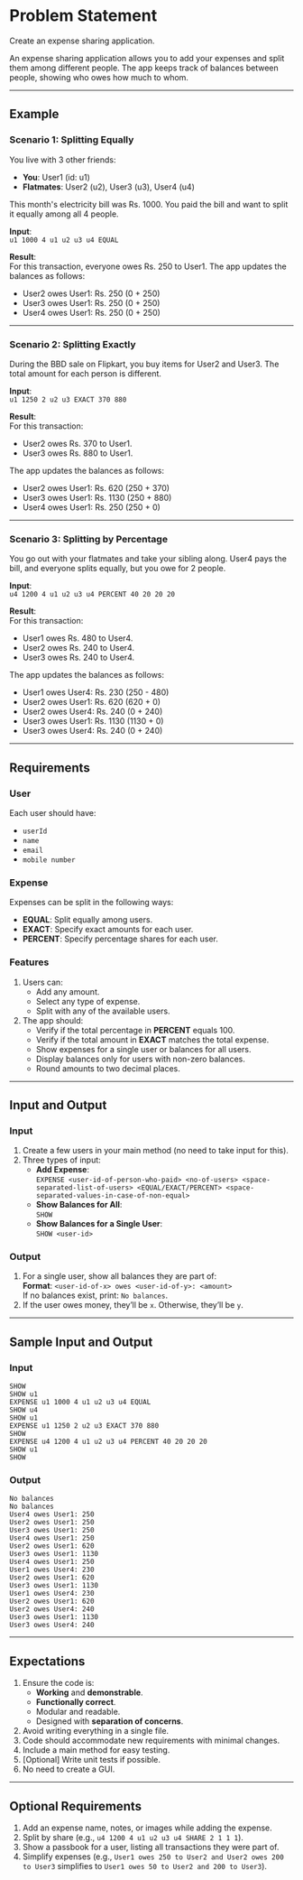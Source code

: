 # Problem Statement

Create an expense sharing application.

An expense sharing application allows you to add your expenses and split them among different people. The app keeps track of balances between people, showing who owes how much to whom.

---

## Example

### Scenario 1: Splitting Equally
You live with 3 other friends:
- **You**: User1 (id: u1)
- **Flatmates**: User2 (u2), User3 (u3), User4 (u4)

This month's electricity bill was Rs. 1000. You paid the bill and want to split it equally among all 4 people.

**Input**:  
`u1 1000 4 u1 u2 u3 u4 EQUAL`

**Result**:  
For this transaction, everyone owes Rs. 250 to User1. The app updates the balances as follows:
- User2 owes User1: Rs. 250 (0 + 250)
- User3 owes User1: Rs. 250 (0 + 250)
- User4 owes User1: Rs. 250 (0 + 250)

---

### Scenario 2: Splitting Exactly
During the BBD sale on Flipkart, you buy items for User2 and User3. The total amount for each person is different.

**Input**:  
`u1 1250 2 u2 u3 EXACT 370 880`

**Result**:  
For this transaction:
- User2 owes Rs. 370 to User1.
- User3 owes Rs. 880 to User1.

The app updates the balances as follows:
- User2 owes User1: Rs. 620 (250 + 370)
- User3 owes User1: Rs. 1130 (250 + 880)
- User4 owes User1: Rs. 250 (250 + 0)

---

### Scenario 3: Splitting by Percentage
You go out with your flatmates and take your sibling along. User4 pays the bill, and everyone splits equally, but you owe for 2 people.

**Input**:  
`u4 1200 4 u1 u2 u3 u4 PERCENT 40 20 20 20`

**Result**:  
For this transaction:
- User1 owes Rs. 480 to User4.
- User2 owes Rs. 240 to User4.
- User3 owes Rs. 240 to User4.

The app updates the balances as follows:
- User1 owes User4: Rs. 230 (250 - 480)
- User2 owes User1: Rs. 620 (620 + 0)
- User2 owes User4: Rs. 240 (0 + 240)
- User3 owes User1: Rs. 1130 (1130 + 0)
- User3 owes User4: Rs. 240 (0 + 240)

---

## Requirements

### User
Each user should have:
- `userId`
- `name`
- `email`
- `mobile number`

### Expense
Expenses can be split in the following ways:
- **EQUAL**: Split equally among users.
- **EXACT**: Specify exact amounts for each user.
- **PERCENT**: Specify percentage shares for each user.

### Features
1. Users can:
    - Add any amount.
    - Select any type of expense.
    - Split with any of the available users.
2. The app should:
    - Verify if the total percentage in **PERCENT** equals 100.
    - Verify if the total amount in **EXACT** matches the total expense.
    - Show expenses for a single user or balances for all users.
    - Display balances only for users with non-zero balances.
    - Round amounts to two decimal places.

---

## Input and Output

### Input
1. Create a few users in your main method (no need to take input for this).
2. Three types of input:
    - **Add Expense**:  
      `EXPENSE <user-id-of-person-who-paid> <no-of-users> <space-separated-list-of-users> <EQUAL/EXACT/PERCENT> <space-separated-values-in-case-of-non-equal>`
    - **Show Balances for All**:  
      `SHOW`
    - **Show Balances for a Single User**:  
      `SHOW <user-id>`

### Output
1. For a single user, show all balances they are part of:  
    **Format**: `<user-id-of-x> owes <user-id-of-y>: <amount>`  
    If no balances exist, print: `No balances`.
2. If the user owes money, they’ll be `x`. Otherwise, they’ll be `y`.

---

## Sample Input and Output

### Input
```
SHOW  
SHOW u1  
EXPENSE u1 1000 4 u1 u2 u3 u4 EQUAL  
SHOW u4  
SHOW u1  
EXPENSE u1 1250 2 u2 u3 EXACT 370 880  
SHOW  
EXPENSE u4 1200 4 u1 u2 u3 u4 PERCENT 40 20 20 20  
SHOW u1  
SHOW  
```

### Output
```
No balances  
No balances  
User4 owes User1: 250  
User2 owes User1: 250  
User3 owes User1: 250  
User4 owes User1: 250  
User2 owes User1: 620  
User3 owes User1: 1130  
User4 owes User1: 250  
User1 owes User4: 230  
User2 owes User1: 620  
User3 owes User1: 1130  
User1 owes User4: 230  
User2 owes User1: 620  
User2 owes User4: 240  
User3 owes User1: 1130  
User3 owes User4: 240  
```

---

## Expectations

1. Ensure the code is:
    - **Working** and **demonstrable**.
    - **Functionally correct**.
    - Modular and readable.
    - Designed with **separation of concerns**.
2. Avoid writing everything in a single file.
3. Code should accommodate new requirements with minimal changes.
4. Include a main method for easy testing.
5. [Optional] Write unit tests if possible.
6. No need to create a GUI.

---

## Optional Requirements

1. Add an expense name, notes, or images while adding the expense.
2. Split by share (e.g., `u4 1200 4 u1 u2 u3 u4 SHARE 2 1 1 1`).
3. Show a passbook for a user, listing all transactions they were part of.
4. Simplify expenses (e.g., `User1 owes 250 to User2 and User2 owes 200 to User3` simplifies to `User1 owes 50 to User2 and 200 to User3`).